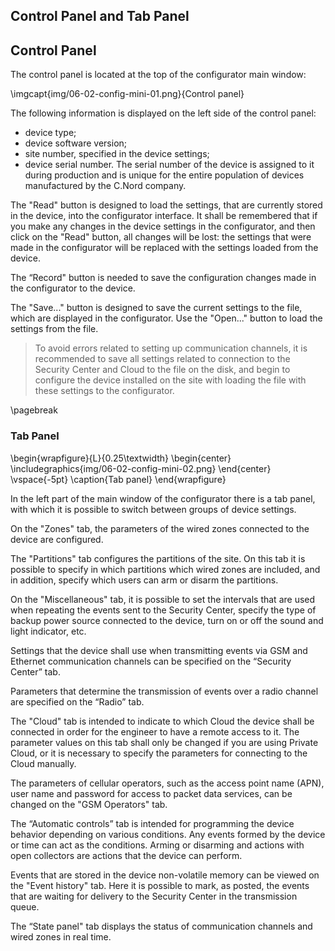 ## Control Panel and Tab Panel

## Control Panel

The control panel is located at the top of the configurator main window:

\imgcapt{img/06-02-config-mini-01.png}{Control panel}

The following information is displayed on the left side of the control panel:

* device type;
* device software version;
* site number, specified in the device settings;
* device serial number.
The serial number of the device is assigned to it during production and is unique for the entire population of devices manufactured by the C.Nord company.

The "Read" button is designed to load the settings, that are currently stored in the device, into the configurator interface. It shall be remembered that if you make any changes in the device settings in the configurator, and then click on the "Read" button, all changes will be lost: the settings that were made in the configurator will be replaced with the settings loaded from the device.

The “Record" button is needed to save the configuration changes made in the configurator to the device.

The "Save..." button is designed to save the current settings to the file, which are displayed in the configurator. Use the "Open..." button to load the settings from the file. 

> To avoid errors related to setting up communication channels, it is recommended to save all settings related to connection to the Security Center and Cloud to the file on the disk, and begin to configure the device installed on the site with loading the file with these settings to the configurator.

\pagebreak

### Tab Panel

\begin{wrapfigure}{L}{0.25\textwidth}
\begin{center}
\includegraphics{img/06-02-config-mini-02.png}
\end{center}
\vspace{-5pt}
\caption{Tab panel}
\end{wrapfigure}

In the left part of the main window of the configurator there is a tab panel, with which it is possible to switch between groups of device settings.

On the "Zones" tab, the parameters of the wired zones connected to the device are configured.

The "Partitions" tab configures the partitions of the site. On this tab it is possible to specify in which partitions which wired zones are included, and in addition, specify which users can arm or disarm the partitions.

On the "Miscellaneous" tab, it is possible to set the intervals that are used when repeating the events sent to the Security Center, specify the type of backup power source connected to the device, turn on or off the sound and light indicator, etc.

Settings that the device shall use when transmitting events via GSM and Ethernet communication channels can be specified on the “Security Center” tab.

Parameters that determine the transmission of events over a radio channel are specified on the “Radio” tab.

The "Cloud" tab is intended to indicate to which Cloud the device shall be connected in order for the engineer to have a remote access to it. The parameter values on this tab shall only be changed if you are using Private Cloud, or it is necessary to specify the parameters for connecting to the Cloud manually.

The parameters of cellular operators, such as the access point name (APN), user name and password for access to packet data services, can be changed on the "GSM Operators" tab.

The “Automatic controls” tab is intended for programming the device behavior depending on various conditions. Any events formed by the device or time can act as the conditions. Arming or disarming and actions with open collectors are actions that the device can perform.

Events that are stored in the device non-volatile memory can be viewed on the "Event history" tab. Here it is possible to mark, as posted, the events that are waiting for delivery to the Security Center in the transmission queue.

The “State panel" tab displays the status of communication channels and wired zones in real time.

